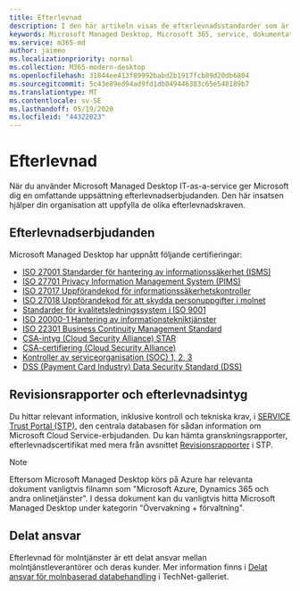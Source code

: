 ```yaml
---
title: Efterlevnad
description: I den här artikeln visas de efterlevnadsstandarder som är relevanta för Microsoft Managed Desktop.
keywords: Microsoft Managed Desktop, Microsoft 365, service, dokumentation
ms.service: m365-md
author: jaimeo
ms.localizationpriority: normal
ms.collection: M365-modern-desktop
ms.openlocfilehash: 31844ee413f89992babd2b1917fcb89d20db6804
ms.sourcegitcommit: 5c43e89ed94ad9fd1db049446383c65e548189b7
ms.translationtype: MT
ms.contentlocale: sv-SE
ms.lasthandoff: 05/19/2020
ms.locfileid: "44322023"
---
```

# <a name="compliance"></a>Efterlevnad

När du använder Microsoft Managed Desktop IT-as-a-service ger Microsoft dig en omfattande uppsättning efterlevnadserbjudanden. Den här insatsen hjälper din organisation att uppfylla de olika efterlevnadskraven.

## <a name="compliance-offerings"></a>Efterlevnadserbjudanden

Microsoft Managed Desktop har uppnått följande certifieringar:

- [ISO 27001 Standarder för hantering av informationssäkerhet (ISMS)](../../compliance/offering-ISO-27001.md)
- [ISO 27701 Privacy Information Management System (PIMS)](../../compliance/offering-iso-27701.md)
- [ISO 27017 Uppförandekod för informationssäkerhetskontroller](../../compliance/offering-ISO-27017.md)
- [ISO 27018 Uppförandekod för att skydda personuppgifter i molnet](../../compliance/offering-ISO-27018.md)
- [Standarder för kvalitetsledningssystem i ISO 9001](../../compliance/offering-ISO-9001.md)
- [ISO 20000-1 Hantering av informationstekniktjänster](../../compliance/offering-ISO-20000-1-2011.md)
- [ISO 22301 Business Continuity Management Standard](../../compliance/offering-ISO-22301.md)
- [CSA-intyg (Cloud Security Alliance) STAR](../../compliance/offering-CSA-STAR-Attestation.md)
- [CSA-certifiering (Cloud Security Alliance)](../../compliance/offering-CSA-Star-Certification.md)
- [Kontroller av serviceorganisation (SOC) 1, 2, 3](../../compliance/offering-SOC.md)
- [DSS (Payment Card Industry) Data Security Standard (DSS)](../../compliance/offering-PCI-DSS.md)

## <a name="auditor-reports-and-compliance-certificates"></a>Revisionsrapporter och efterlevnadsintyg

Du hittar relevant information, inklusive kontroll och tekniska krav, i [SERVICE Trust Portal (STP)](https://servicetrust.microsoft.com/), den centrala databasen för sådan information om Microsoft Cloud Service-erbjudanden. Du kan hämta granskningsrapporter, efterlevnadscertifikat med mera från avsnittet [Revisionsrapporter](https://servicetrust.microsoft.com/ViewPage/MSComplianceGuide) i STP.

> [!NOTE]
> Eftersom Microsoft Managed Desktop körs på Azure har relevanta dokument vanligtvis filnamn som "Microsoft Azure, Dynamics 365 och andra onlinetjänster". I dessa dokument kan du vanligtvis hitta Microsoft Managed Desktop under kategorin "Övervakning + förvaltning".

## <a name="shared-responsibility"></a>Delat ansvar

Efterlevnad för molntjänster är ett delat ansvar mellan molntjänstleverantörer och deras kunder. Mer information finns i [Delat ansvar för molnbaserad databehandling](https://gallery.technet.microsoft.com/Shared-Responsibilities-81d0ff91) i TechNet-galleriet.
